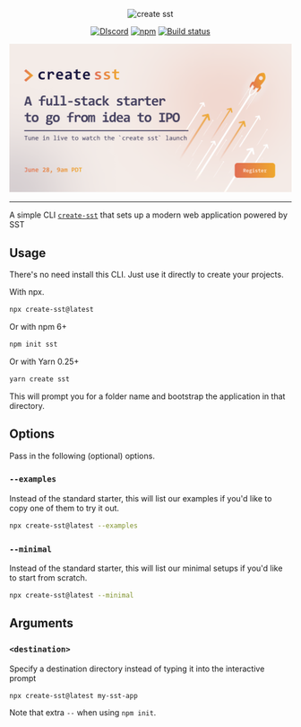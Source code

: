 <p align="center">
  <img alt="create sst" src="https://raw.githubusercontent.com/serverless-stack/identity/main/create-sst/create-sst.svg" width="300" />
</p>

<p align="center">
  <a href="https://serverless-stack.com/discord"><img alt="DIscord" src="https://d33wubrfki0l68.cloudfront.net/3a002f10c7cfea08f0a84c28bd8ca497981f537e/b8bcd/assets/lander/discord-mark-dark.svg" /></a>
  <a href="https://www.npmjs.com/package/create-sst"><img alt="npm" src="https://img.shields.io/npm/v/create-sst?style=flat-square" /></a>
  <a href="https://github.com/serverless-stack/serverless-stack/actions/workflows/ci.yml"><img alt="Build status" src="https://img.shields.io/github/workflow/status/serverless-stack/serverless-stack/CI?style=flat-square" /></a>
</p>

<p align="center">
  <a href="https://www.youtube.com/watch?v=wBTDkLIyMhw">
    <img alt="Launch: create sst" src="social-share.png?raw=true&sanitize=true" width="600" />
  </a>
</p>

---

A simple CLI [`create-sst`](https://www.npmjs.com/package/create-sst) that sets up a modern web application powered by SST

## Usage

There's no need install this CLI. Just use it directly to create your projects.

With npx.

```bash
npx create-sst@latest
```

Or with npm 6+

```bash
npm init sst
```

Or with Yarn 0.25+

```bash
yarn create sst
```

This will prompt you for a folder name and bootstrap the application in that directory.

## Options

Pass in the following (optional) options.

### `--examples`

Instead of the standard starter, this will list our examples if you'd like to copy one of them to try it out.

```bash
npx create-sst@latest --examples
```

### `--minimal`

Instead of the standard starter, this will list our minimal setups if you'd like to start from scratch.

```bash
npx create-sst@latest --minimal
```

## Arguments

### `<destination>`

Specify a destination directory instead of typing it into the interactive prompt

```bash
npx create-sst@latest my-sst-app
```

Note that extra `--` when using `npm init`.
